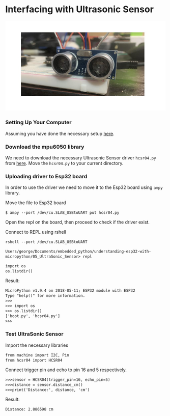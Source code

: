 # Interfacing with Ultrasonic Sensor

![Esp32](/asset/hc_sro4.jpg)

 ### Setting Up Your Computer
Assuming you have done the necessary setup [here](https://github.com/gigwegbe/understanding-esp32-with-micropython/tree/main/01_Setting_Up_Micropython_Esp32). 
### Download the mpu6050 library 
We need to download the necessary Ultrasonic Sensor driver `hcsr04.py` from [here](https://github.com/rsc1975/micropython-hcsr04). Move the `hcsr04.py` to your current directory. 


### Uploading driver to Esp32 board
In order to use the driver we need to move it to the Esp32 board using `ampy` library. 

Move the file to Esp32 board
```
$ ampy --port /dev/cu.SLAB_USBtoUART put hcsr04.py
```
Open the repl on the board, then proceed to check if the driver exist. 

Connect to REPL using rshell
```
rshell --port /dev/cu.SLAB_USBtoUART 
```

```
Users/george/Documents/embedded_python/understanding-esp32-with-micropython/05_UltraSonic_Sensor> repl
```

```
import os
os.listdir()
```
Result: 

```
MicroPython v1.9.4 on 2018-05-11; ESP32 module with ESP32
Type "help()" for more information.
>>> 
>>> import os
>>> os.listdir()
['boot.py', 'hcsr04.py']
>>> 

```
### Test UltraSonic Sensor

Import the necessary libraries
```
from machine import I2C, Pin
from hcsr04 import HCSR04
```
Connect trigger pin and echo to pin 16 and 5 respectively. 
```
>>>sensor = HCSR04(trigger_pin=16, echo_pin=5)
>>>distance = sensor.distance_cm()
>>>print('Distance:', distance, 'cm')
```
Result: 
```>>> print('Distance:', distance, 'cm')
Distance: 2.886598 cm
```
